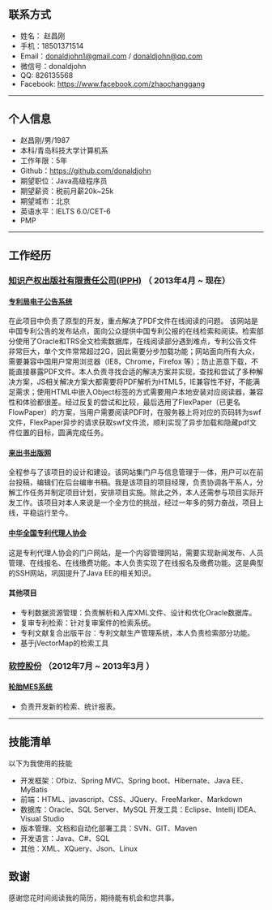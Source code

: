 ## 联系方式
- 姓名： 赵昌刚
- 手机：18501371514
- Email：donaldjohn1@gmail.com / donaldjohn@qq.com
- 微信号：donaldjohn
- QQ: 826135568
- Facebook: https://www.facebook.com/zhaochanggang      
---

## 个人信息
 - 赵昌刚/男/1987
 - 本科/青岛科技大学计算机系
 - 工作年限：5年
 - Github：https://github.com/donaldjohn
 - 期望职位：Java高级程序员
 - 期望薪资：税前月薪20k~25k
 - 期望城市：北京
 - 英语水平：IELTS 6.0/CET-6
 - PMP
---

## 工作经历

### <a href="http://www.ipph.cn">知识产权出版社有限责任公司(IPPH)</a> （ 2013年4月 ~ 现在）

#### <a href='http://epub.sipo.gov.cn'>专利局电子公告系统</a>
在此项目中负责了原型的开发，重点解决了PDF文件在线阅读的问题。
该网站是中国专利公告的发布站点，面向公众提供中国专利公报的在线检索和阅读。检索部分使用了Oracle和TRS全文检索数据库，在线阅读部分遇到难点，专利公告文件非常巨大，单个文件常常超过2G，因此需要分步加载功能；网站面向所有大众，需要兼容中国用户常用浏览器（IE8，Chrome，Firefox 等）；防止恶意下载，不能直接暴露PDF文件。本人负责寻找合适的解决方案并实现，查找和尝试了多种解决方案，JS相关解决方案大都需要将PDF解析为HTML5，IE兼容性不好，不能满足需求；使用HTML中嵌入Object标签的方式需要用户本地安装对应阅读器，兼容性和体验都很差。经过反复的尝试和比较，最后选用了FlexPaper（已更名FlowPaper）的方案，当用户需要阅读PDF时，在服务器上将对应的页码转为swf文件，FlexPaper异步的请求获取swf文件流，顺利实现了异步加载和隐藏pdf文件位置的目标，圆满完成任务。

#### <a href="http://www.laichushu.com/">来出书出版网</a>
全程参与了该项目的设计和建设。该网站集门户与信息管理于一体，用户可以在前台投稿，编辑们在后台编审书稿。我是该项目的项目经理，负责协调各干系人，分解工作任务并制定项目计划，安排项目实施。除此之外，本人还需参与项目实际开发工作。该项目对本人来说是一个全方位的挑战，经过一年多的努力奋战，项目上线，平稳运行至今。

#### <a href="http://www.acpaa.cn/">中华全国专利代理人协会</a>
这是专利代理人协会的门户网站，是一个内容管理网站，需要实现新闻发布、人员管理、在线报名、在线缴费功能。本人负责实现了在线报名及缴费功能。这是典型的SSH网站，巩固提升了Java EE的相关知识。
#### 其他项目
- 专利数据资源管理：负责解析和入库XML文件、设计和优化Oracle数据库。
- 复审专利检索：针对复审案件的检索系统。
- 专利文献复合出版平台：专利文献生产管理系统，本人负责检索部分功能。
- 基于jVectorMap的检索工具

### <a href="http://www.mesnac.com">软控股份</a> （2012年7月 ~ 2013年3月 ）

#### <a href="http://www.mesnac.com/productdetail_1107.aspx">轮胎MES系统</a>
- 负责开发新的检索、统计报表。
---
## 技能清单

以下为我使用的技能
- 开发框架：Ofbiz、Spring MVC、Spring boot、Hibernate、Java EE、MyBatis
- 前端：HTML、javascript、CSS、JQuery、FreeMarker、Markdown
- 数据库：Oracle、SQL Server、MySQL
  开发工具：Eclipse、Intellij IDEA、Visual Studio
- 版本管理、文档和自动化部署工具：SVN、GIT、Maven
- 开发语言：Java、C#、SQL
-  其他：XML、XQuery、Json、Linux

## 致谢
感谢您花时间阅读我的简历，期待能有机会和您共事。
